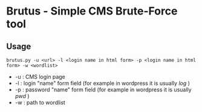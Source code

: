 # Brutus - Simple CMS Brute-Force tool

## Usage
`brutus.py -u <url> -l <login name in html form> -p <login name in html form> -w <wordlist>`

- -u  : CMS login page
- -l   :  login "name" form field (for example in wordpress it is usually *log* )
- -p  :  password "name" form field (for example in wordpress it is usually *pwd* )
- -w :	path to wordlist 
